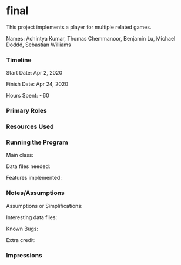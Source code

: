 final
====

This project implements a player for multiple related games.

Names: Achintya Kumar, Thomas Chemmanoor, Benjamin Lu, Michael Doddd, Sebastian Williams


### Timeline

Start Date: Apr 2, 2020

Finish Date: Apr 24, 2020

Hours Spent: ~60

### Primary Roles



### Resources Used


### Running the Program

Main class: 

Data files needed: 

Features implemented:



### Notes/Assumptions

Assumptions or Simplifications:

Interesting data files:

Known Bugs:

Extra credit:


### Impressions

